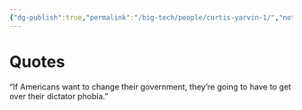```yaml
---
{"dg-publish":true,"permalink":"/big-tech/people/curtis-yarvin-1/","noteIcon":""}
---
```


# Quotes
“If Americans want to change their government, they’re going to have to get over their dictator phobia.”
